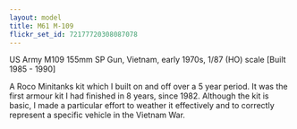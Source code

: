 ```yaml
---
layout: model
title: M61 M-109
flickr_set_id: 72177720308087078
---
```


US Army M109 155mm SP Gun, Vietnam, early 1970s, 1/87 (HO) scale
[Built 1985 - 1990]

A Roco Minitanks kit which I built on and off over a 5 year period. It was the first armour kit I had finished in 8 years, since 1982. Although the kit is basic, I made a particular effort to weather it effectively and to correctly represent a specific vehicle in the Vietnam War.


